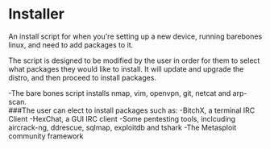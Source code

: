 # Installer
An install script for when you're setting up a new device, running barebones linux, and need to add packages to it. 

The script is designed to be modified by the user in order for them to select what packages they would like to install. It will update and upgrade the distro, and then proceed to install packages. 

-The bare bones script installs nmap, vim, openvpn, git, netcat and arp-scan.   
###The user can elect to install packages such as:
-BitchX, a terminal IRC Client
-HexChat, a GUI IRC client
-Some pentesting tools, inclcuding aircrack-ng, ddrescue, sqlmap, exploitdb and tshark
-The Metasploit community framework
